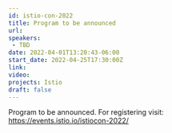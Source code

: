 ```yaml
---
id: istio-con-2022
title: Program to be announced
url: 
speakers:
 - TBD
date: 2022-04-01T13:20:43-06:00
start_date: 2022-04-25T17:30:00Z
link:  
video: 
projects: Istio
draft: false
---
```



Program to be announced. For registering visit: https://events.istio.io/istiocon-2022/

